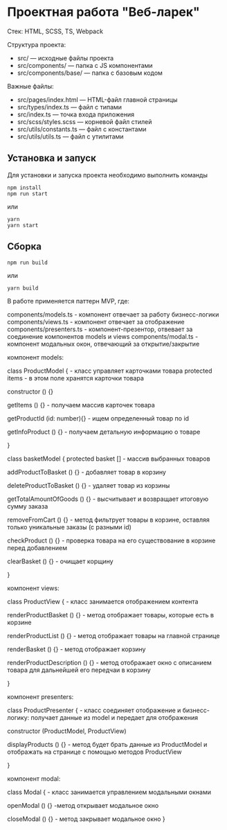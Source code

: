 # Проектная работа "Веб-ларек"

Стек: HTML, SCSS, TS, Webpack

Структура проекта:
- src/ — исходные файлы проекта
- src/components/ — папка с JS компонентами
- src/components/base/ — папка с базовым кодом

Важные файлы:
- src/pages/index.html — HTML-файл главной страницы
- src/types/index.ts — файл с типами
- src/index.ts — точка входа приложения
- src/scss/styles.scss — корневой файл стилей
- src/utils/constants.ts — файл с константами
- src/utils/utils.ts — файл с утилитами

## Установка и запуск
Для установки и запуска проекта необходимо выполнить команды

```
npm install
npm run start
```

или

```
yarn
yarn start
```
## Сборка

```
npm run build
```

или

```
yarn build
```

В работе применяется паттерн MVP, где:

components/models.ts - компонент отвечает за работу бизнесс-логики
components/views.ts - компонент отвечает за отображение 
components/presenters.ts - компонент-презентор, отвевает за соединение компонентов models и views
components/modal.ts - компонент модальных окон, отвечающий за открытие/закрытие

компонент models:

class ProductModel {  - класс управляет карточками товара
   protected items - в этом поле хранятся карточки товара

   constructor () {}

   getItems () {} - получаем массив карточек товара

   getProductId (id: number){} - ищем определенный товар по id

   getInfoProduct () {} - получаем детальную информацию о товаре

}

class basketModel {
   protected basket [] - массив выбранных товаров

   addProductToBasket () {} - добавляет товар в корзину

   deleteProductToBasket () {} - удаляет товар из корзины

   getTotalAmountOfGoods () {} - высчитывает и возвращает итоговую сумму заказа

   removeFromCart () {} - метод фильтрует товары в корзине, оставляя только уникальные заказы (с разными id) 

   checkProduct () {} - проверка товара на его существование в корзине перед добавлением

   clearBasket () {} - очищает корщину

}


компонент views:

class ProductView {  - класс занимается отображением контента

   renderProductBasket () {} - метод отображает товары, которые есть в корзине

   renderProductList () {} - метод отображает товары на главной странице

   renderBasket () {} - метод отображает корзину

   renderProductDescription () {} - метод отображает окно с описанием товара для дальнейшей его передчаи в корзину
   
}

компонент presenters:

class ProductPresenter { - класс соединяет отображение и бизнесс-логику: получает данные из model и передает для отображения

   constructor (ProductModel, ProductView) 

   displayProducts () {} - метод будет брать данные из ProductModel и отображать на странице с помощью методов ProductView
   
}

компонент modal:

class Modal { - класс занимается управлением модальными окнами

   openModal () {} -метод открывает модальное окно

   closeModal () {} - метод закрывает модальное окно
}